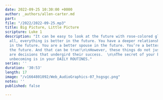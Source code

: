 ```yaml
---
date: 2022-09-25 10:30:00 +0000
author: _authors/allen-carter.md
part: 
file: "/2022/2022-09-25.mp3"
title: Big Picture, Little Picture
scripture: Luke 1
description: "It can be easy to look at the future with rose-colored glasses. After
  all, everything is better in the future. You have a deeper relationship with God
  in the future. You are a better spouse in the future. You’re a better parent in
  the future. And that can be true!\n\nHowever, these things do not just happen. There
  are decisions that undergird their success.  \n\nThe secret of your becoming or
  unbecoming is in your DAILY ROUTINES."
series: ''
duration: '30:53'
length: 17
image: "/v1664801092/Web_AudioGraphics-07_hsgsgc.png"
notes: ''
published: false

---
```

